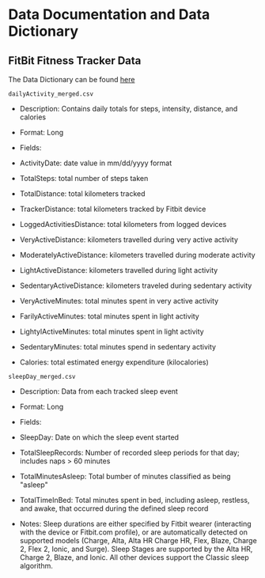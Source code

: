 # Data Documentation and Data Dictionary 

## FitBit Fitness Tracker Data

The Data Dictionary can be found [here](https://www.kaggle.com/datasets/arashnic/fitbit/discussion/281341)

`dailyActivity_merged.csv `
* Description: Contains daily totals for steps, intensity, distance, and calories
* Format: Long 

* Fields:
*   ActivityDate: date value in mm/dd/yyyy format
*   TotalSteps: total number of steps taken 
*   TotalDistance: total kilometers tracked
*   TrackerDistance: total kilometers tracked by Fitbit device
*   LoggedActivitiesDistance: total kilometers from logged devices
*   VeryActiveDistance: kilometers travelled during very active activity
*   ModeratelyActiveDistance: kilometers travelled during moderate activity
*   LightActiveDistance: kilometers travelled during light activity 
*   SedentaryActiveDistance: kilometers traveled during sedentary activity
*   VeryActiveMinutes: total minutes spent in very active activity 
*   FarilyActiveMinutes: total minutes spent in light activity 
*   LightylActiveMinutes: total minutes spent in light activity 
*   SedentaryMinutes: total minutes spend in sedentary activity 
*   Calories: total estimated energy expenditure (kilocalories) 




`sleepDay_merged.csv`
* Description:  Data from each tracked sleep event
* Format: Long 

* Fields: 
*   SleepDay: Date on which the sleep event started
*   TotalSleepRecords: Number of recorded sleep periods for that day; includes naps > 60 minutes 
*   TotalMinutesAsleep: Total bumber of minutes classified as being "asleep"
*   TotalTimeInBed: Total minutes spent in bed, including asleep, restless, and awake, that occurred during the defined sleep record 

* Notes: Sleep durations are either specified by Fitbit wearer (interacting with the device or
Fitbit.com profile), or are automatically detected on supported models (Charge, Alta, Alta HR
Charge HR, Flex, Blaze, Charge 2, Flex 2, Ionic, and Surge). Sleep Stages are supported by
the Alta HR, Charge 2, Blaze, and Ionic. All other devices support the Classic sleep algorithm.
